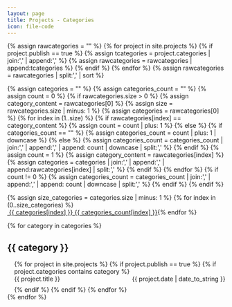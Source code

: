 ```yaml
---
layout: page
title: Projects - Categories
icon: file-code
---
```


<!-- https://codinfox.github.io/dev/2015/03/06/use-categories-and-categories-in-your-jekyll-based-github-pages/ -->

{% assign rawcategories = "" %}
{% for project in site.projects %}
{% if project.publish == true %}
{% assign tcategories = project.categories | join:',' | append:',' %}
{% assign rawcategories = rawcategories | append:tcategories %}
{% endif %}
{% endfor %}
{% assign rawcategories = rawcategories | split:',' | sort %}

{% assign categories = "" %}
{% assign categories_count = "" %}
{% assign count = 0 %}
{% if rawcategories.size > 0 %}
{% assign category_content = rawcategories[0] %}
{% assign size = rawcategories.size | minus: 1 %}
{% assign categories = rawcategories[0] %}
{% for index in (1..size) %}
{% if rawcategories[index] == category_content %}
{% assign count = count | plus: 1 %}
{% else %}
{% if categories_count == "" %}
{% assign categories_count = count | plus: 1 | downcase %}
{% else %}
{% assign categories_count = categories_count | join:',' | append:',' | append: count | downcase | split:',' %}
{% endif %}
{% assign count = 1 %}
{% assign category_content = rawcategories[index] %}
{% assign categories = categories | join:',' | append:',' | append:rawcategories[index] | split:',' %}
{% endif %}
{% endfor %}
{% if count != 0 %}
{% assign categories_count = categories_count | join:',' | append:',' | append: count | downcase | split:',' %}
{% endif %}
{% endif %}


<div style="display: inline-flex; flex-wrap: wrap;">
{% assign size_categories = categories.size | minus: 1 %}
{% for index in (0..size_categories) %}
<a href="#{{ categories[index] | slugify: 'pretty' }}" class="category">
<div class="chip">
<span class="chip-content">
<i class="fa fa-folder-open" aria-hidden="true"></i>&nbsp;{{ categories[index] }}</span>
<span class="chip-count">{{ categories_count[index] }}</span>
</div>
</a>
{% endfor %}
</div>

<ul style="list-style-type: none; padding-left: 0px;">
{% for category in categories %}
<li>
    <h2 id="{{ category | slugify: 'pretty' }}">{{ category }}</h2>
    <ul style="list-style-type: none; padding-left: 1rem;">
        {% for project in site.projects %}
        {% if project.publish == true %}
        {% if project.categories contains category %}
        <li style="margin-bottom: 0.5rem;">
            <div class="card">
                <div class="card-content">
                    <a href="{{ site.baseurl }}{{ site.url }}/{{ project.url }}" style="text-decoration: none;">
                        <span>{{ project.title }}</span>
                    </a>
                    <span style="float: right;">{{ project.date | date_to_string }}</span>
                </div>
            </div>
        </li>
        {% endif %}
        {% endif %}
        {% endfor %}
    </ul>
</li>
{% endfor %}
</ul>
